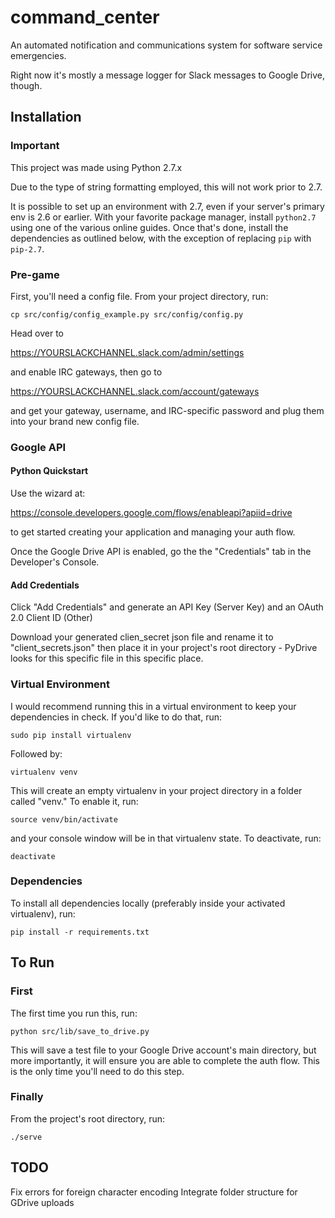 # command_center

An automated notification and communications system for software service
emergencies.

Right now it's mostly a message logger for Slack messages to Google Drive,
though.

## Installation

### Important

This project was made using Python 2.7.x

Due to the type of string formatting employed, this will not work prior to 2.7.

It is possible to set up an environment with 2.7, even if your server's primary
env is 2.6 or earlier. With your favorite package manager, install `python2.7`
using one of the various online guides. Once that's done, install the
dependencies as outlined below, with the exception of replacing `pip` with
`pip-2.7`.

### Pre-game

First, you'll need a config file. From your project directory, run:

`cp src/config/config_example.py src/config/config.py`

Head over to

https://YOURSLACKCHANNEL.slack.com/admin/settings

and enable IRC gateways, then go to

https://YOURSLACKCHANNEL.slack.com/account/gateways

and get your gateway, username, and IRC-specific password and plug them into
your brand new config file.

### Google API

#### Python Quickstart

Use the wizard at:

https://console.developers.google.com/flows/enableapi?apiid=drive

to get started creating your application and managing your auth flow.

Once the Google Drive API is enabled, go the the "Credentials" tab in the
Developer's Console.

#### Add Credentials

Click "Add Credentials" and generate an API Key (Server Key) and an OAuth
2.0 Client ID (Other)

Download your generated clien_secret json file and rename it to
"client_secrets.json" then place it in your project's root directory - PyDrive
looks for this specific file in this specific place.

### Virtual Environment

I would recommend running this in a virtual environment to keep your
dependencies in check. If you'd like to do that, run:

`sudo pip install virtualenv`

Followed by:

`virtualenv venv`

This will create an empty virtualenv in your project directory in a folder
called "venv." To enable it, run:

`source venv/bin/activate`

and your console window will be in that virtualenv state. To deactivate, run:

`deactivate`

### Dependencies

To install all dependencies locally (preferably inside your activated
virtualenv), run:

`pip install -r requirements.txt`

## To Run

### First

The first time you run this, run:

`python src/lib/save_to_drive.py`

This will save a test file to your Google Drive account's main directory, but
more importantly, it will ensure you are able to complete the auth flow. This
is the only time you'll need to do this step.

### Finally

From the project's root directory, run:

`./serve`

## TODO

Fix errors for foreign character encoding
Integrate folder structure for GDrive uploads
